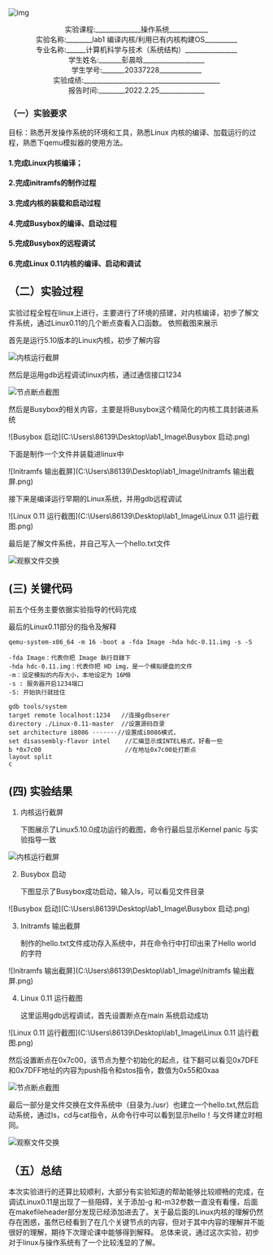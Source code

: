 ![img](file:///C:\Users\86139\AppData\Local\Temp\ksohtml\wpsF0F5.tmp.jpg)







<center>实验课程:______________操作系统____________</center>

<center>实验名称:________lab1 编译内核/利用已有内核构建OS__________</center>

<center>专业名称:______计算机科学与技术（系统结构）________________</center>

<center>学生姓名:_______彭晨晗___________________</center>

<center>学生学号:_______20337228_____________</center>

<center>实验成绩:__________________________________________</center>

<center>报告时间:________2022.2.25______________</center>





### （一）实验要求

目标：熟悉开发操作系统的环境和工具，熟悉Linux 内核的编译、加载运行的过程，熟悉下qemu模拟器的使用方法。

#### 1.完成Linux内核编译；

#### 2.完成initramfs的制作过程


#### 3.完成内核的装载和启动过程


#### 4.完成Busybox的编译、启动过程


#### 5.完成Busybox的远程调试


#### 6.完成Linux 0.11内核的编译、启动和调试



## （二）实验过程

实验过程全程在linux上进行，主要进行了环境的搭建，对内核编译，初步了解文件系统，通过Linux0.11的几个断点查看入口函数。 依照截图来展示

首先是运行5.10版本的Linux内核，初步了解内容

![内核运行截屏](C:\Users\86139\Desktop\lab1_Image\内核运行截屏.png)

然后是运用gdb远程调试linux内核，通过通信接口1234

![节点断点截图](C:\Users\86139\Desktop\lab1_Image\节点断点截图.png)

然后是Busybox的相关内容，主要是将Busybox这个精简化的内核工具封装进系统

![Busybox 启动](C:\Users\86139\Desktop\lab1_Image\Busybox 启动.png)

下面是制作一个文件并装载进linux中

![Initramfs 输出截屏](C:\Users\86139\Desktop\lab1_Image\Initramfs 输出截屏.png)

接下来是编译运行早期的Linux系统，并用gdb远程调试

![Linux 0.11 运行截图](C:\Users\86139\Desktop\lab1_Image\Linux 0.11 运行截图.png)

最后是了解文件系统，并自己写入一个hello.txt文件

![观察文件交换](C:\Users\86139\Desktop\lab1_Image\观察文件交换.png)

##   (三) 关键代码

前五个任务主要依据实验指导的代码完成

最后的Linux0.11部分的指令及解释

```shell
qemu-system-x86_64 -m 16 -boot a -fda Image -hda hdc-0.11.img -s -S

-fda Image：代表你把 Image 執行目錄下  
-hda hdc-0.11.img：代表你把 HD img，是一个模拟硬盘的文件
-m：设定模拟的内存大小，本地设定为 16MB 
-s : 服务器开启1234端口
-S: 开始执行就挂住
```
```gdb
gdb tools/system
target remote localhost:1234   //连接gdbserer
directory ./Linux-0.11-master  //设置源码目录
set architecture i8086 ·······//设置成i8086模式，
set disassembly-flavor intel    //汇编显示成INTEL格式，好看一些
b *0x7c00  						//在地址0x7c00处打断点
layout split
c
```

   

## (四) 实验结果

1. 内核运行截屏

   下图展示了Linux5.10.0成功运行的截图，命令行最后显示Kernel panic 与实验指导一致

![内核运行截屏](C:\Users\86139\Desktop\lab1_Image\内核运行截屏.png)

2. Busybox 启动

   下图显示了Busybox成功启动，输入ls，可以看见文件目录

![Busybox 启动](C:\Users\86139\Desktop\lab1_Image\Busybox 启动.png)

3. Initramfs 输出截屏

   制作的hello.txt文件成功存入系统中，并在命令行中打印出来了Hello world 的字符

![Initramfs 输出截屏](C:\Users\86139\Desktop\lab1_Image\Initramfs 输出截屏.png)

4. Linux 0.11 运行截图

   这里运用gdb远程调试，首先设置断点在main 系统启动成功

![Linux 0.11 运行截图](C:\Users\86139\Desktop\lab1_Image\Linux 0.11 运行截图.png)

​	然后设置断点在0x7c00，该节点为整个初始化的起点，往下翻可以看见0x7DFE和0x7DFF地址的内容为push指令和stos指令，数值为0x55和0xaa

![节点断点截图](C:\Users\86139\Desktop\lab1_Image\节点断点截图.png)

最后一部分是文件交换在文件系统中（目录为./usr）也建立一个hello.txt,然后启动系统，通过ls，cd与cat指令，从命令行中可以看到显示hello！与文件建立时相同。 

![观察文件交换](C:\Users\86139\Desktop\lab1_Image\观察文件交换.png)



## （五）总结

本次实验进行的还算比较顺利，大部分有实验知道的帮助能够比较顺畅的完成，在调试Linux0.11是出现了一些阻碍，关于添加-g 和-m32参数一直没有看懂，后面在makefileheader部分发现已经添加进去了。关于最后面的Linux内核的理解仍然存在困惑，虽然已经看到了在几个关键节点的内容，但对于其中内容的理解并不能很好的理解，期待下次理论课中能够得到解释。 总体来说，通过这次实验，初步对于linux与操作系统有了一个比较浅显的了解。 
